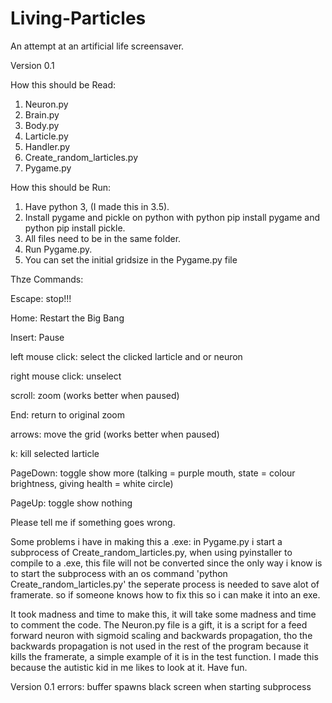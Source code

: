 # Living-Particles
An attempt at an artificial life screensaver.

Version 0.1

How this should be Read:
1) Neuron.py
2) Brain.py
3) Body.py
4) Larticle.py
5) Handler.py
6) Create_random_larticles.py
7) Pygame.py

How this should be Run:
1) Have python 3, (I made this in 3.5).
2) Install pygame and pickle on python with python pip install pygame and python pip install pickle.
3) All files need to be in the same folder.
4) Run Pygame.py.
5) You can set the initial gridsize in the Pygame.py file

Thze Commands:

Escape: stop!!!

Home: Restart the Big Bang

Insert: Pause

left mouse click: select the clicked larticle and or neuron

right mouse click: unselect

scroll: zoom (works better when paused)

End: return to original zoom

arrows: move the grid (works better when paused)

k: kill selected larticle

PageDown: toggle show more (talking = purple mouth, state = colour brightness, giving health = white circle)

PageUp: toggle show nothing


Please tell me if something goes wrong.

Some problems i have in making this a .exe:
in Pygame.py i start a subprocess of Create_random_larticles.py, when using pyinstaller to compile to a .exe, this file will not be converted since the only way i know is to start the subprocess with an os command 'python Create_random_larticles.py' the seperate process is needed to save alot of framerate. so if someone knows how to fix this so i can make it into an exe.

It took madness and time to make this, it will take some madness and time to comment the code.
The Neuron.py file is a gift, it is a script for a feed forward neuron with sigmoid scaling and backwards propagation, tho the backwards propagation is not used in the rest of the program because it kills the framerate, a simple example of it is in the test function.
I made this because the autistic kid in me likes to look at it. Have fun.


Version 0.1 errors:
buffer spawns black screen when starting subprocess
